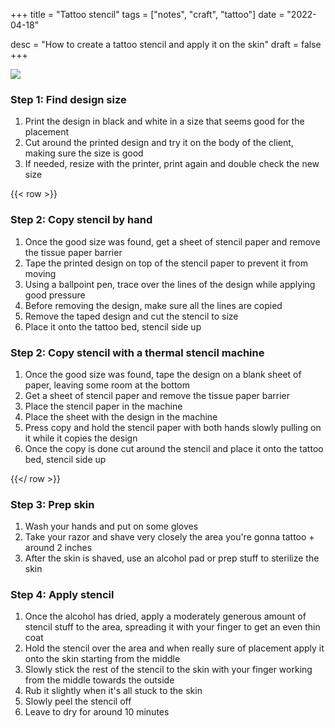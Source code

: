 +++
title = "Tattoo stencil"
tags = ["notes", "craft", "tattoo"]
date = "2022-04-18"

desc = "How to create a tattoo stencil and apply it on the skin"
draft = false
+++

![](/img/craft/tattooing/stencil.jpg)

### Step 1: Find design size

1. Print the design in black and white in a size that seems good for the placement
2. Cut around the printed design and try it on the body of the client, making sure the size is good
3. If needed, resize with the printer, print again and double check the new size

{{< row >}}

<div class="flex-1 medium-padding-right">

<h3>Step 2: Copy stencil by hand</h3>

<div class="checklist">

<ol>
<li>Once the good size was found, get a sheet of stencil paper and remove the tissue paper barrier</li>
<li>Tape the printed design on top of the stencil paper to prevent it from moving</li>
<li>Using a ballpoint pen, trace over the lines of the design while applying good pressure</li>
<li>Before removing the design, make sure all the lines are copied</li>
<li>Remove the taped design and cut the stencil to size</li>
<li>Place it onto the tattoo bed, stencil side up</li>
</ol>

</div>

</div>

<div class="flex-1">

<h3>Step 2: Copy stencil with a thermal stencil machine</h3>

<ol>
<li>Once the good size was found, tape the design on a blank sheet of paper, leaving some room at the bottom</li>
<li>Get a sheet of stencil paper and remove the tissue paper barrier</li>
<li>Place the stencil paper in the machine</li>
<li>Place the sheet with the design in the machine</li>
<li>Press copy and hold the stencil paper with both hands slowly pulling on it while it copies the design</li>
<li>Once the copy is done cut around the stencil and place it onto the tattoo bed, stencil side up</li>
</ol>

</div>

{{</ row >}}

### Step 3: Prep skin</h3>

1. Wash your hands and put on some gloves
2. Take your razor and shave very closely the area you're gonna tattoo + around 2 inches
3. After the skin is shaved, use an alcohol pad or prep stuff to sterilize the skin

### Step 4: Apply stencil

1. Once the alcohol has dried, apply a moderately generous amount of stencil stuff to the area, spreading it with your finger to get an even thin coat
2. Hold the stencil over the area and when really sure of placement apply it onto the skin starting from the middle
3. Slowly stick the rest of the stencil to the skin with your finger working from the middle towards the outside
4. Rub it slightly when it's all stuck to the skin
5. Slowly peel the stencil off
6. Leave to dry for around 10 minutes
